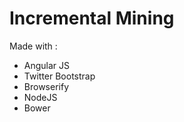 Incremental Mining
==================

Made with :
* Angular JS
* Twitter Bootstrap
* Browserify
* NodeJS
* Bower
